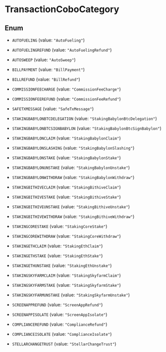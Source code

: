 

# TransactionCoboCategory

## Enum


* `AUTOFUELING` (value: `"AutoFueling"`)

* `AUTOFUELINGREFUND` (value: `"AutoFuelingRefund"`)

* `AUTOSWEEP` (value: `"AutoSweep"`)

* `BILLPAYMENT` (value: `"BillPayment"`)

* `BILLREFUND` (value: `"BillRefund"`)

* `COMMISSIONFEECHARGE` (value: `"CommissionFeeCharge"`)

* `COMMISSIONFEEREFUND` (value: `"CommissionFeeRefund"`)

* `SAFETXMESSAGE` (value: `"SafeTxMessage"`)

* `STAKINGBABYLONBTCDELEGATION` (value: `"StakingBabylonBtcDelegation"`)

* `STAKINGBABYLONBTCSIGNBABYLON` (value: `"StakingBabylonBtcSignBabylon"`)

* `STAKINGBABYLONCLAIM` (value: `"StakingBabylonClaim"`)

* `STAKINGBABYLONSLASHING` (value: `"StakingBabylonSlashing"`)

* `STAKINGBABYLONSTAKE` (value: `"StakingBabylonStake"`)

* `STAKINGBABYLONUNSTAKE` (value: `"StakingBabylonUnstake"`)

* `STAKINGBABYLONWITHDRAW` (value: `"StakingBabylonWithdraw"`)

* `STAKINGBITHIVECLAIM` (value: `"StakingBithiveClaim"`)

* `STAKINGBITHIVESTAKE` (value: `"StakingBithiveStake"`)

* `STAKINGBITHIVEUNSTAKE` (value: `"StakingBithiveUnstake"`)

* `STAKINGBITHIVEWITHDRAW` (value: `"StakingBithiveWithdraw"`)

* `STAKINGCORESTAKE` (value: `"StakingCoreStake"`)

* `STAKINGCOREWITHDRAW` (value: `"StakingCoreWithdraw"`)

* `STAKINGETHCLAIM` (value: `"StakingEthClaim"`)

* `STAKINGETHSTAKE` (value: `"StakingEthStake"`)

* `STAKINGETHUNSTAKE` (value: `"StakingEthUnstake"`)

* `STAKINGSKYFARMCLAIM` (value: `"StakingSkyfarmClaim"`)

* `STAKINGSKYFARMSTAKE` (value: `"StakingSkyfarmStake"`)

* `STAKINGSKYFARMUNSTAKE` (value: `"StakingSkyfarmUnstake"`)

* `SCREENAPPREFUND` (value: `"ScreenAppRefund"`)

* `SCREENAPPISOLATE` (value: `"ScreenAppIsolate"`)

* `COMPLIANCEREFUND` (value: `"ComplianceRefund"`)

* `COMPLIANCEISOLATE` (value: `"ComplianceIsolate"`)

* `STELLARCHANGETRUST` (value: `"StellarChangeTrust"`)



